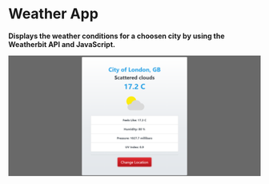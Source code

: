 # Weather App
**Displays the weather conditions for a choosen city by using the Weatherbit API and JavaScript.**

![](https://github.com/bertusrocky/weather_app/blob/master/readme_pic.PNG)
